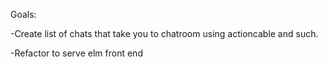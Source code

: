 Goals:

-Create list of chats that take you to chatroom using actioncable and such.

-Refactor to serve elm front end